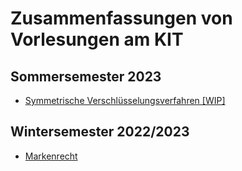 # Zusammenfassungen von Vorlesungen am KIT

## Sommersemester 2023

- [Symmetrische Verschlüsselungsverfahren [WIP]](./pdfs/SymmetrischeVerschl%C3%BCsselungsverfahren.pdf)

## Wintersemester 2022/2023

- [Markenrecht](./pdfs/Markenrecht.pdf)
